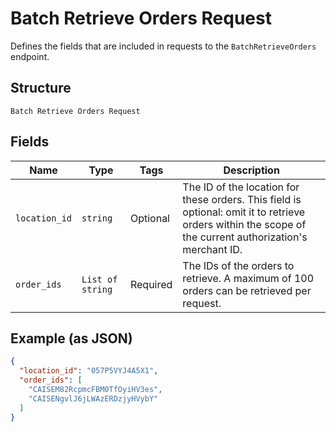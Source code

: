 
# Batch Retrieve Orders Request

Defines the fields that are included in requests to the
`BatchRetrieveOrders` endpoint.

## Structure

`Batch Retrieve Orders Request`

## Fields

| Name | Type | Tags | Description |
|  --- | --- | --- | --- |
| `location_id` | `string` | Optional | The ID of the location for these orders. This field is optional: omit it to retrieve<br>orders within the scope of the current authorization's merchant ID. |
| `order_ids` | `List of string` | Required | The IDs of the orders to retrieve. A maximum of 100 orders can be retrieved per request. |

## Example (as JSON)

```json
{
  "location_id": "057P5VYJ4A5X1",
  "order_ids": [
    "CAISEM82RcpmcFBM0TfOyiHV3es",
    "CAISENgvlJ6jLWAzERDzjyHVybY"
  ]
}
```

